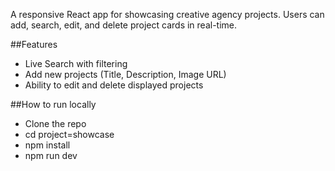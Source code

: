 A responsive React app for showcasing creative agency projects. Users can add, search, edit, and delete project cards in real-time.

##Features 
- Live Search with filtering 
- Add new projects (Title, Description, Image URL)
- Ability to edit and delete displayed projects 

##How to run locally 
- Clone the repo 
- cd project=showcase
- npm install
- npm run dev